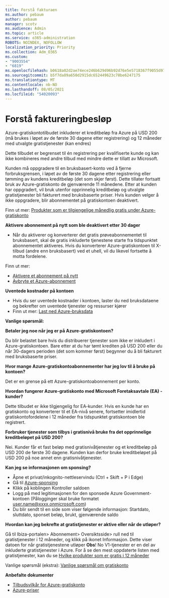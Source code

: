 ```yaml
---
title: Forstå fakturaen
ms.author: pebaum
author: pebaum
manager: scotv
ms.audience: Admin
ms.topic: article
ms.service: o365-administration
ROBOTS: NOINDEX, NOFOLLOW
localization_priority: Priority
ms.collection: Adm_O365
ms.custom:
- "9003554"
- "6819"
ms.openlocfilehash: b0618a02d2ae74ece246b629d96b92d76e5e5718367f9055d9783c1440a7a70b
ms.sourcegitcommit: b5f7da89a650d2915dc652449623c78be6247175
ms.translationtype: MT
ms.contentlocale: nb-NO
ms.lasthandoff: 08/05/2021
ms.locfileid: "54020093"
---
```

# <a name="understand-billing-amount"></a>Forstå faktureringbesløp

Azure-gratiskontotilbudet inkluderer et kreditbeløp fra Azure på USD 200 (må brukes i løpet av de første 30 dagene etter registrering) og 12 måneder med utvalgte gratistjenester (kan endres)

Dette tilbudet er begrenset til én registrering per kvalifiserte kunde og kan ikke kombineres med andre tilbud med mindre dette er tillatt av Microsoft.

Kunden må oppgradere til en bruksbasert-konto ved å fjerne forbruksgrensen, i løpet av de første 30 dagene etter registrering eller tømming av kundens kreditbeløp (det som skjer først). Dette tillater fortsatt bruk av Azure-gratiskonto de gjenværende 11 månedene. Etter at kunden har oppgradert, vil bruk utenfor opprinnelig kreditbeløp og utvalgte gratistjenester bli fakturert med bruksbaserte priser. Hvis kunden velger å ikke oppgradere, blir abonnementet på gratiskontoen deaktivert.

Finn ut mer: [Produkter som er tilgjengelige månedlig gratis under Azure-gratiskonto](https://azure.microsoft.com/free/free-account-faq/)

**Aktivere abonnement på nytt som ble deaktivert etter 30 dager**

- Når du aktiverer og konverterer det gratis prøveabonnementet til bruksbasert, skal de gratis inkluderte tjenestene starte fra tidspunktet abonnementet aktiveres. Hvis du konverterer Azure-gratiskontoen til X-tilbud (andre enn bruksbasert) ved et uhell, vil du likevel fortsette å motta fordelene.

Finn ut mer: 
- [Aktivere et abonnement på nytt](https://docs.microsoft.com/azure/billing/billing-subscription-become-disable?WT.mc_id=Portal-Microsoft_Azure_Support)
- [Avbryte et Azure-abonnement](https://docs.microsoft.com/azure/billing/billing-how-to-cancel-azure-subscription?WT.mc_id=Portal-Microsoft_Azure_Support)

**Uventede kostnader på kontoen**

- Hvis du ser uventede kostnader i kontoen, laster du ned bruksdataene og bekrefter om uventede tjenester og ressurser kjører
- Finn ut mer: [Last ned Azure-bruksdata](https://docs.microsoft.com/azure/billing/billing-download-azure-invoice-daily-usage-date?WT.mc_id=Portal-Microsoft_Azure_Support#download-usage)

**Vanlige spørsmål:**

**Betaler jeg noe når jeg er på Azure-gratiskontoen?**

Du blir belastet bare hvis du distribuerer tjenester som ikke er inkludert i Azure-gratiskontoen. Bare etter at du har tømt krediten på USD 200 eller du når 30-dagers perioden (det som kommer først) begynner du å bli fakturert med bruksbaserte priser.

**Hvor mange Azure-gratiskontoabonnementer har jeg lov til å bruke på kontoen?**  

Det er en grense på ett Azure-gratiskontoabonnement per konto.

**Hvordan fungerer Azure-gratiskonto med Microsoft Foretaksavtale (EA) -kunder?**  

Dette tilbudet er ikke tilgjengelig for EA-kunder. Hvis en kunde har en gratiskonto og konverterer til et EA-nivå senere, fortsetter imidlertid gratiskontofordelene i 12 måneder fra tidspunktet gratiskontoen ble registrert.

**Forbruker tjenester som tilbys i gratisnivå bruke fra det opprinnelige kreditbeløpet på USD 200?**  

Nei. Kunder får et fast beløp med gratisnivåtjenester og et kreditbeløp på USD 200 de første 30 dagene. Kunden kan derfor bruke kreditbeløpet på USD 200 på noe annet enn gratisnivåtjenester.

**Kan jeg se informasjonen om sponsing?**

- Åpne et privat/inkognito-nettleservindu (Ctrl + Skift + P i Edge)
- Gå til [Azure-sponsing](http://www.microsoftazuresponsorships.com/)
- Klikk på koblingen Kontroller saldoen
- Logg på med legitimasjonen for den sponsede Azure Government-kontoen (Pålogginger skal bruke formatet user.name@xxxx.onmicrosoft.com)
- Du blir sendt til en side som viser følgende informasjon: Startdato, sluttdato, sponset beløp, brukt, gjenværende saldo

**Hvordan kan jeg bekrefte at gratistjenester er aktive eller når de utløper?**

Gå til Ibiza-portalen> Abonnement> Oversiktsside> rull ned til gratistjenester i 12 måneder, og klikk på ikonet Informasjon. Dette viser datoen for når gratistjenestene utløper **Obs**! No V1-tjenester er en del av inkluderte gratistjenester i Azure. For å se den mest oppdaterte listen med gratistjenester, kan du se [Hvilke produkter som er gratis i 12 måneder](http://www.microsoftazuresponsorships.com/)

Vanlige spørsmål (ekstra): [Vanlige spørsmål om gratiskonto](https://azure.microsoft.com/free/free-account-faq/)

**Anbefalte dokumenter**

- [Tilbudsvilkår for Azure-gratiskonto](https://azure.microsoft.com/offers/ms-azr-0044p/)
- [Azure-priser](https://azure.microsoft.com/pricing/)